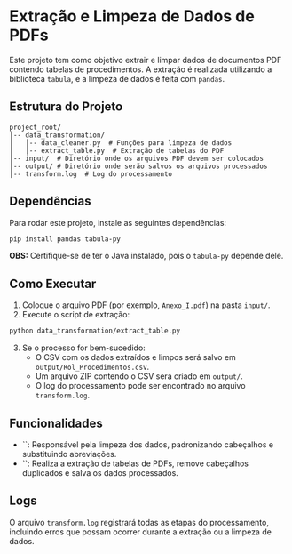 # Extração e Limpeza de Dados de PDFs

Este projeto tem como objetivo extrair e limpar dados de documentos PDF contendo tabelas de procedimentos. A extração é realizada utilizando a biblioteca `tabula`, e a limpeza de dados é feita com `pandas`.

## Estrutura do Projeto

```
project_root/
│-- data_transformation/
│   │-- data_cleaner.py  # Funções para limpeza de dados
│   │-- extract_table.py  # Extração de tabelas do PDF
│-- input/  # Diretório onde os arquivos PDF devem ser colocados
│-- output/ # Diretório onde serão salvos os arquivos processados
│-- transform.log  # Log do processamento
```

## Dependências

Para rodar este projeto, instale as seguintes dependências:

```bash
pip install pandas tabula-py
```

**OBS:** Certifique-se de ter o Java instalado, pois o `tabula-py` depende dele.

## Como Executar

1. Coloque o arquivo PDF (por exemplo, `Anexo_I.pdf`) na pasta `input/`.
2. Execute o script de extração:

```bash
python data_transformation/extract_table.py
```

3. Se o processo for bem-sucedido:
   - O CSV com os dados extraídos e limpos será salvo em `output/Rol_Procedimentos.csv`.
   - Um arquivo ZIP contendo o CSV será criado em `output/`.
   - O log do processamento pode ser encontrado no arquivo `transform.log`.

## Funcionalidades

- ``: Responsável pela limpeza dos dados, padronizando cabeçalhos e substituindo abreviações.
- ``: Realiza a extração de tabelas de PDFs, remove cabeçalhos duplicados e salva os dados processados.

## Logs

O arquivo `transform.log` registrará todas as etapas do processamento, incluindo erros que possam ocorrer durante a extração ou a limpeza de dados.
